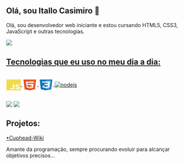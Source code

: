 ## Olá, sou Itallo Casimiro 👋
<p>Olá, sou desenvolvedor web iniciante e estou cursando HTML5, CSS3, JavaScript e outras tecnologias.</p>

<div>
  <a href="https://github.com/itallocasimiro">
  <img height="180em" src="https://github-readme-stats.vercel.app/api/top-langs/?username=itallocasimiro&layout=compact&langs_count=16&theme=dracula"/>
</div>

## Tecnologias que eu uso no meu dia a dia:

<div style="display: inline_block"><br>
  <img align="center" alt="Js" height="30" width="40" src="https://raw.githubusercontent.com/devicons/devicon/master/icons/javascript/javascript-plain.svg">
  <img align="center" alt="HTML" height="30" width="40" src="https://raw.githubusercontent.com/devicons/devicon/master/icons/html5/html5-original.svg">
  <img align="center" alt="CSS" height="30" width="40" src="https://raw.githubusercontent.com/devicons/devicon/master/icons/css3/css3-original.svg">
  <img align="center" alt="nodejs" src="https://img.shields.io/badge/Node.js-43853D?style=for-the-badge&logo=node.js&logoColor=white" />
</div>

##


<a href="https://www.instagram.com/itallo_casimiro?igsh=MWxsbDlpNmlmdjJqNA=="><img src="https://img.shields.io/badge/-Instagram-%23E4405F?style=for-the-badge&logo=instagram&logoColor=white" target="_blank"></a>
<a href="https://discord.com/invite/ZBWjJ4gAFD" target="_blank"><img src="https://img.shields.io/badge/Discord-7289DA?style=for-the-badge&logo=discord&logoColor=white" target="_blank"></a> 

## Projetos:

<a href="https://itallocasimiro.github.io/Cuphead-wiki/index.html">•Cuphead-Wiki</a>

<p>Amante da programação, sempre procurando evoluir para alcançar objetivos precisos...</p>
